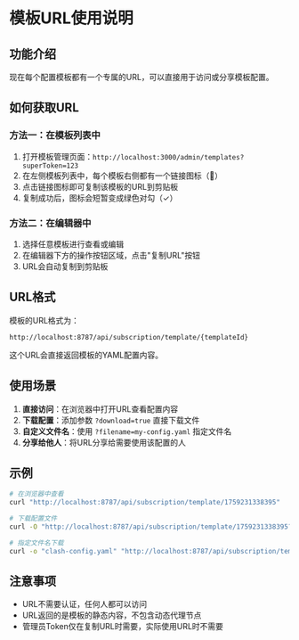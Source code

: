 # 模板URL使用说明

## 功能介绍

现在每个配置模板都有一个专属的URL，可以直接用于访问或分享模板配置。

## 如何获取URL

### 方法一：在模板列表中
1. 打开模板管理页面：`http://localhost:3000/admin/templates?superToken=123`
2. 在左侧模板列表中，每个模板右侧都有一个链接图标（🔗）
3. 点击链接图标即可复制该模板的URL到剪贴板
4. 复制成功后，图标会短暂变成绿色对勾（✓）

### 方法二：在编辑器中
1. 选择任意模板进行查看或编辑
2. 在编辑器下方的操作按钮区域，点击"复制URL"按钮
3. URL会自动复制到剪贴板

## URL格式

模板的URL格式为：
```
http://localhost:8787/api/subscription/template/{templateId}
```

这个URL会直接返回模板的YAML配置内容。

## 使用场景

1. **直接访问**：在浏览器中打开URL查看配置内容
2. **下载配置**：添加参数 `?download=true` 直接下载文件
3. **自定义文件名**：使用 `?filename=my-config.yaml` 指定文件名
4. **分享给他人**：将URL分享给需要使用该配置的人

## 示例

```bash
# 在浏览器中查看
curl "http://localhost:8787/api/subscription/template/1759231338395"

# 下载配置文件
curl -O "http://localhost:8787/api/subscription/template/1759231338395?download=true"

# 指定文件名下载
curl -o "clash-config.yaml" "http://localhost:8787/api/subscription/template/1759231338395?download=true&filename=clash-config.yaml"
```

## 注意事项

- URL不需要认证，任何人都可以访问
- URL返回的是模板的静态内容，不包含动态代理节点
- 管理员Token仅在复制URL时需要，实际使用URL时不需要